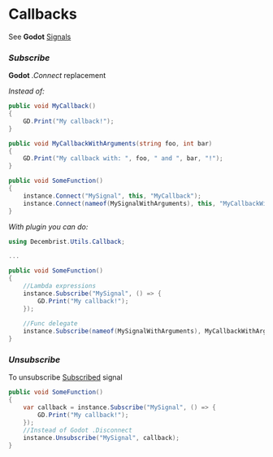 # Callbacks

See **Godot** [Signals](https://docs.godotengine.org/en/stable/getting_started/scripting/c_sharp/c_sharp_features.html#c-signals)

### _Subscribe_
**Godot** _.Connect_ replacement  

_Instead of:_
```csharp
public void MyCallback()
{
    GD.Print("My callback!");
}

public void MyCallbackWithArguments(string foo, int bar)
{
    GD.Print("My callback with: ", foo, " and ", bar, "!");
}

public void SomeFunction()
{
    instance.Connect("MySignal", this, "MyCallback");
    instance.Connect(nameof(MySignalWithArguments), this, "MyCallbackWithArguments");
}
```
_With plugin you can do:_

```csharp
using Decembrist.Utils.Callback;

...

public void SomeFunction()
{
    //Lambda expressions
    instance.Subscribe("MySignal", () => {
        GD.Print("My callback!");
    });
    
    //Func delegate
    instance.Subscribe(nameof(MySignalWithArguments), MyCallbackWithArguments);
}
```
### _Unsubscribe_
To unsubscribe [Subscribed](/0.3-beta/utils/callbacks?id=subscribe-keyword) signal
```csharp
public void SomeFunction()
{
    var callback = instance.Subscribe("MySignal", () => {
        GD.Print("My callback!");
    });
    //Instead of Godot .Disconnect
    instance.Unsubscribe("MySignal", callback);
}
```